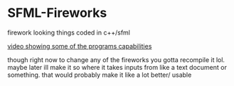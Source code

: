 # SFML-Fireworks
firework looking things coded in c++/sfml

[video showing some of the programs capabilities](https://www.youtube.com/watch?v=QHdo6aXI7SE)

though right now to change any of the fireworks you gotta recompile it lol.
maybe later ill make it so where it takes inputs from like a text document or something. that would probably make it like a lot better/ usable

